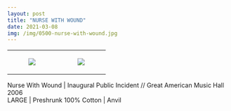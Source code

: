 ```yaml
---
layout: post
title: "NURSE WITH WOUND"
date: 2021-03-08
img: /img/0500-nurse-with-wound.jpg
---
```




<table style="width:100%;"><tr><td style="vertical-align:top;">
      <figure class="tmblr-full" data-orig-height="2048" data-orig-width="1365" data-orig-src="https://concertshirts.netlify.app/shirts/0500/0500-01.jpg"><img src="https://64.media.tumblr.com/d9fb8e7c0c0e9959d1a2796edcc09d0f/8717c04eeaf9b8f5-1d/s540x810/8adeee655203859260ecb51f03d428c23be4b4be.jpg" data-orig-height="2048" data-orig-width="1365" data-orig-src="https://concertshirts.netlify.app/shirts/0500/0500-01.jpg"/></figure></td>
    <td style="vertical-align:top;">
      <figure class="tmblr-full" data-orig-height="2048" data-orig-width="1365" data-orig-src="https://concertshirts.netlify.app/shirts/0500/0500-02.jpg"><img src="https://64.media.tumblr.com/dc771e2801971011b9cf9feeb9e07402/8717c04eeaf9b8f5-e9/s540x810/dedac3b34a26d4a0efaa032a774df44d18960f92.jpg" data-orig-height="2048" data-orig-width="1365" data-orig-src="https://concertshirts.netlify.app/shirts/0500/0500-02.jpg"/></figure></td>
  </tr></table><p>
  Nurse With Wound | Inaugural Public Incident // Great American Music Hall 2006<br/>LARGE | Preshrunk 100% Cotton | Anvil
</p>
